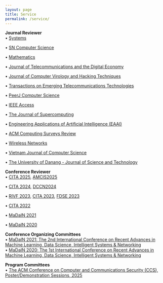 ```yaml
---
layout: page
title: Service
permalink: /service/
---
```

**Journal Reviewer**  
• [Systems](https://www.mdpi.com/journal/systems)

• [SN Computer Science](https://link.springer.com/journal/42979)

• [Mathematics](https://www.mdpi.com/journal/mathematics)

• [Journal of Telecommunications and the Digital Economy](https://jtde.telsoc.org/index.php/jtde/about)

• [Journal of Computer Virology and Hacking Techniques](https://link.springer.com/journal/11416)

• [Transactions on Emerging Telecommunications Technologies](https://onlinelibrary.wiley.com/journal/21613915)

• [PeerJ Computer Science](https://peerj.com/computer-science/)

• [IEEE Access](https://ieeeaccess.ieee.org/about-ieee-access/learn-more-about-ieee-access/?gad_source=1&gbraid=0AAAAApgaRM_H9sPG2NP4beNpbJdnVMtx_&gclid=CjwKCAjwn6LABhBSEiwAsNJrjhKUZSyO-96tWJF9Z2T6tCZZjH0BhfV0LMOFU5fZOqNJOBMay7VkOhoCcRAQAvD_BwE)

• [The Journal of Supercomputing](https://link.springer.com/journal/11227)

• [Engineering Applications of Artificial Intelligence (EAAI)](https://www.sciencedirect.com/journal/engineering-applications-of-artificial-intelligence)

• [ACM Computing Surveys Review](https://dl.acm.org/journal/csur)

• [Wireless Networks](https://link.springer.com/journal/11276)

• [Vietnam Journal of Computer Science](https://www.worldscientific.com/worldscinet/vjcs?srsltid=AfmBOoqbyUDbGYzJmlj-CtXmEjcfwUIzGNa99rrG6yKR3mVcvTB7spu6)  

• [The University of Danang - Journal of Science and Technology](http://ict.jst.udn.vn/index.php/jst)  

**Conference Reviewer**  
• [CITA 2025](https://cita.vku.udn.vn/), [AMCIS2025](https://amcis2025.aisconferences.org/)

• [CITA 2024](https://cita.vku.udn.vn/), [DCCN2024](https://dccn.ru/)

• [RIVF 2023](https://edas.info/web/rivf23/index.html), [CITA 2023](https://cita.vku.udn.vn/), [FDSE 2023](https://thefdse.org/)

• [CITA 2022]((https://cita.vku.udn.vn/))

• [MaDaIN 2021](http://wikicfp.com/cfp/servlet/event.showcfp?eventid=145741)

• [MaDaIN 2020](http://www.wikicfp.com/cfp/servlet/event.showcfp?eventid=111971&copyownerid=164832)  

**Conference Organizing Committees**  
• [MaDaIN 2021: The 2nd International Conference on Recent Advances in Machine Learning, Data Science, Intelligent Systems & Networking](http://wikicfp.com/cfp/servlet/event.showcfp?eventid=145741)  
• [MaDaIN 2020: The 1st International Conference on Recent Advances in Machine Learning, Data Science, Intelligent Systems & Networking](http://www.wikicfp.com/cfp/servlet/event.showcfp?eventid=111971&copyownerid=164832)  

**Program Committees**  
• [The ACM Conference on Computer and Communications Security (CCS), Poster/Demonstration Sessions, 2025](https://ccs2025posters.hotcrp.com/)  
